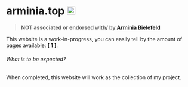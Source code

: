 # arminia.top <img src="https://arminia.top/images/arminiatop.png" alt="drawing" width="22"/>
> **NOT associated or endorsed with/ by [Arminia Bielefeld](arminia.de)**

This website is a work-in-progress, you can easily tell by the amount of pages available: **[ 1 ]**.

###### What is to be expected?
When completed, this website will work as the collection of my project.
